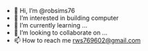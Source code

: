 - 👋 Hi, I’m @robsims76
- 👀 I’m interested in building computer
- 🌱 I’m currently learning ...
- 💞️ I’m looking to collaborate on ...
- 📫 How to reach me rws769602@gmail.com

<!---
robsims76/robsims76 is a ✨ special ✨ repository because its `README.md` (this file) appears on your GitHub profile.
You can click the Preview link to take a look at your changes.
--->
